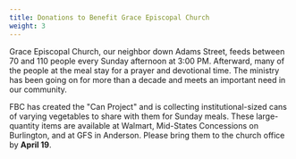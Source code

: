 ```yaml
---
title: Donations to Benefit Grace Episcopal Church
weight: 3
---
```


Grace Episcopal Church, our neighbor down Adams Street, feeds between 70 and 110 people every Sunday afternoon at 3:00 PM. Afterward, many of the people at the meal stay for a prayer and devotional time. The ministry has been going on for more than a decade and meets an important need in our community.  
 
FBC has created the "Can Project" and is collecting institutional-sized cans of varying vegetables to share with them for Sunday meals. These large-quantity items are available at Walmart, Mid-States Concessions on Burlington, and at GFS in Anderson. Please bring them to the church office by **April 19**.